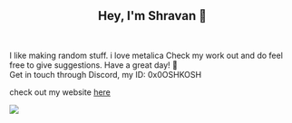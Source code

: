 

# <h2 align="center">Hey, I'm Shravan 👋</h2><br>

I like making random stuff. 
i love metalica 
Check my work out and do feel free to give suggestions. Have a great day! 🙂<br>
Get in touch through Discord, my ID: 0x0OSHKOSH

check out my website [here](https://shravan.lol)


  ![](https://komarev.com/ghpvc/?username=Shravan2073&color=blue)


<!--
Shravan2073/Shravan2073 is a ✨ special ✨ repository because its `README.md` (this file) appears on your GitHub profile.
You can click the Preview link to take a look at your changes.
--->
